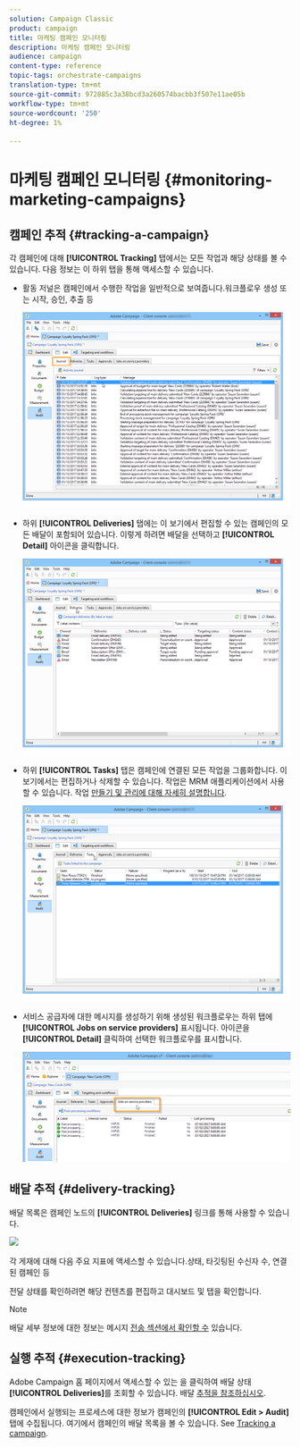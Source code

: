 ```yaml
---
solution: Campaign Classic
product: campaign
title: 마케팅 캠페인 모니터링
description: 마케팅 캠페인 모니터링
audience: campaign
content-type: reference
topic-tags: orchestrate-campaigns
translation-type: tm+mt
source-git-commit: 972885c3a38bcd3a260574bacbb3f507e11ae05b
workflow-type: tm+mt
source-wordcount: '250'
ht-degree: 1%

---
```



# 마케팅 캠페인 모니터링 {#monitoring-marketing-campaigns}

## 캠페인 추적 {#tracking-a-campaign}

각 캠페인에 대해 **[!UICONTROL Tracking]** 탭에서는 모든 작업과 해당 상태를 볼 수 있습니다. 다음 정보는 이 하위 탭을 통해 액세스할 수 있습니다.

* 활동 저널은 캠페인에서 수행한 작업을 일반적으로 보여줍니다.워크플로우 생성 또는 시작, 승인, 추출 등

   ![](assets/s_ncs_user_op_edit_exe_tab_a.png)

* 하위 **[!UICONTROL Deliveries]** 탭에는 이 보기에서 편집할 수 있는 캠페인의 모든 배달이 포함되어 있습니다. 이렇게 하려면 배달을 선택하고 **[!UICONTROL Detail]** 아이콘을 클릭합니다.

   ![](assets/s_ncs_user_op_edit_exe_tab_b.png)

* 하위 **[!UICONTROL Tasks]** 탭은 캠페인에 연결된 모든 작업을 그룹화합니다. 이 보기에서는 편집하거나 삭제할 수 있습니다. 작업은 MRM 애플리케이션에서 사용할 수 있습니다. 작업 [만들기 및 관리에 대해 자세히 설명합니다](../../campaign/using/creating-and-managing-tasks.md).

   ![](assets/s_ncs_user_op_edit_exe_tab_e.png)

* 서비스 공급자에 대한 메시지를 생성하기 위해 생성된 워크플로우는 하위 탭에 **[!UICONTROL Jobs on service providers]** 표시됩니다. 아이콘을 **[!UICONTROL Detail]** 클릭하여 선택한 워크플로우를 표시합니다.

   ![](assets/s_ncs_user_op_edit_exe_tab_d.png)

## 배달 추적 {#delivery-tracking}

배달 목록은 캠페인 노드의 **[!UICONTROL Deliveries]** 링크를 통해 사용할 수 있습니다.

![](assets/s_ncs_user_op_del_state_from_homepage.png)

각 게재에 대해 다음 주요 지표에 액세스할 수 있습니다.상태, 타깃팅된 수신자 수, 연결된 캠페인 등

전달 상태를 확인하려면 해당 컨텐츠를 편집하고 대시보드 및 탭을 확인합니다.

>[!NOTE]
>
>배달 세부 정보에 대한 정보는 메시지 [전송 섹션에서 확인할 수](../../delivery/using/about-message-tracking.md) 있습니다.

## 실행 추적 {#execution-tracking}

Adobe Campaign 홈 페이지에서 액세스할 수 있는 을 클릭하여 배달 상태 **[!UICONTROL Deliveries]**&#x200B;를 조회할 수 있습니다. 배달 [추적을 참조하십시오](#delivery-tracking).

캠페인에서 실행되는 프로세스에 대한 정보가 캠페인의 **[!UICONTROL Edit > Audit]** 탭에 수집됩니다. 여기에서 캠페인의 배달 목록을 볼 수 있습니다. See [Tracking a campaign](#tracking-a-campaign).
